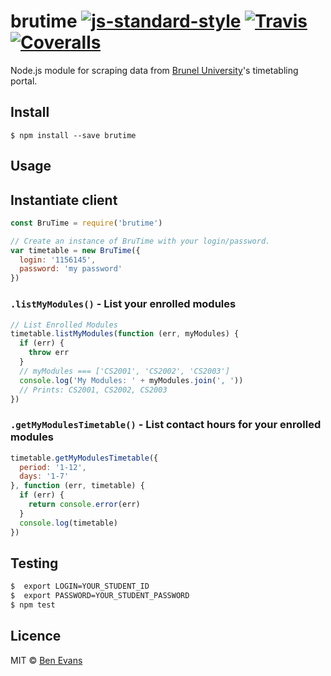 # brutime [![js-standard-style](https://img.shields.io/badge/code%20style-standard-brightgreen.svg?style=flat-square)](https://github.com/feross/standard) [![Travis](https://img.shields.io/travis/bencevans/brutime.svg?style=flat-square)](https://travis-ci.org/bencevans/brutime) [![Coveralls](https://img.shields.io/coveralls/bencevans/brutime.svg?style=flat-square)](https://coveralls.io/github/bencevans/brutime)

Node.js module for scraping data from [Brunel University](https://brunel.ac.uk)'s timetabling portal.

## Install

    $ npm install --save brutime

## Usage

## Instantiate client

```js
const BruTime = require('brutime')

// Create an instance of BruTime with your login/password.
var timetable = new BruTime({
  login: '1156145',
  password: 'my password'
})
```

### `.listMyModules()` - List your enrolled modules

```js
// List Enrolled Modules
timetable.listMyModules(function (err, myModules) {
  if (err) {
    throw err
  }
  // myModules === ['CS2001', 'CS2002', 'CS2003']
  console.log('My Modules: ' + myModules.join(', '))
  // Prints: CS2001, CS2002, CS2003
})
```

### `.getMyModulesTimetable()` - List contact hours for your enrolled modules

```js
timetable.getMyModulesTimetable({
  period: '1-12',
  days: '1-7'
}, function (err, timetable) {
  if (err) {
    return console.error(err)
  }
  console.log(timetable)
})
```

## Testing

```sh
$  export LOGIN=YOUR_STUDENT_ID
$  export PASSWORD=YOUR_STUDENT_PASSWORD
$ npm test
```

## Licence

MIT © [Ben Evans](http://bensbit.co.uk)
